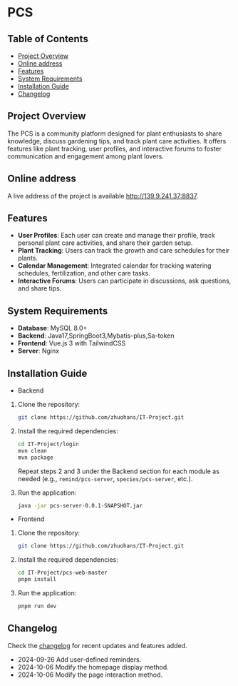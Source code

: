 # PCS

## Table of Contents

- [Project Overview](#project-overview)
- [Online address](#online-address)
- [Features](#features)
- [System Requirements](#system-requirements)
- [Installation Guide](#installation-guide)
- [Changelog](#changelog)

## Project Overview

The PCS is a community platform designed for plant enthusiasts to share knowledge, discuss gardening tips, and track plant care activities. It offers features like plant tracking, user profiles, and interactive forums to foster communication and engagement among plant lovers.

## Online address

A live address of the project is available <http://139.9.241.37:8837>.

## Features

- **User Profiles**: Each user can create and manage their profile, track personal plant care activities, and share their garden setup.
- **Plant Tracking**: Users can track the growth and care schedules for their plants.
- **Calendar Management**: Integrated calendar for tracking watering schedules, fertilization, and other care tasks.
- **Interactive Forums**: Users can participate in discussions, ask questions, and share tips.

## System Requirements

- **Database**: MySQL 8.0+
- **Backend**: Java17,SpringBoot3,Mybatis-plus,Sa-token
- **Frontend**: Vue.js 3 with TailwindCSS
- **Server**: Nginx

## Installation Guide

* Backend

1. Clone the repository:

   ```bash
   git clone https://github.com/zhuohans/IT-Project.git
   ```

2. Install the required dependencies:

   ```bash
   cd IT-Project/login
   mvn clean
   mvn package
   ```

   Repeat steps 2 and 3 under the Backend section for each module as needed (e.g., `remind/pcs-server`, `species/pcs-server`, etc.).

3. Run the application:

   ```bash
   java -jar pcs-server-0.0.1-SNAPSHOT.jar
   ```

* Frontend

1. Clone the repository:

   ```bash
   git clone https://github.com/zhuohans/IT-Project.git
   ```

2. Install the required dependencies:

   ```bash
   cd IT-Project/pcs-web-master
   pnpm install
   ```

3. Run the application:

   ```bash
   pnpm run dev
   ```

## Changelog

Check the [changelog](#) for recent updates and features added.

* 2024-09-26 Add user-defined reminders.
* 2024-10-06 Modify the homepage display method.
* 2024-10-06 Modify the page interaction method.
